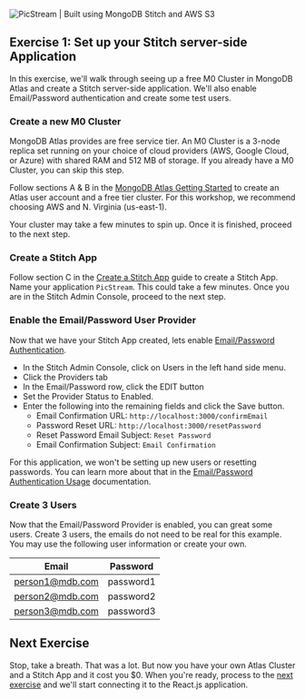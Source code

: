 ![PicStream | Built using MongoDB Stitch and AWS S3](../picstream_logo.png)

## Exercise 1: Set up your Stitch server-side Application

In this exercise, we'll walk through seeing up a free M0 Cluster in MongoDB Atlas and create a Stitch server-side application. We'll also enable Email/Password authentication and create some test users.

### Create a new M0 Cluster

MongoDB Atlas provides are free service tier. An M0 Cluster is a 3-node replica set running on your choice of cloud providers (AWS, Google Cloud, or Azure) with shared RAM and 512 MB of storage. If you already have a M0 Cluster, you can skip this step.

Follow sections A & B in the [MongoDB Atlas Getting Started](https://docs.atlas.mongodb.com/getting-started/) to create an Atlas user account and a free tier cluster. For this workshop, we recommend choosing AWS and N. Virginia (us-east-1).

Your cluster may take a few minutes to spin up. Once it is finished, proceed to the next step.

### Create a Stitch App

Follow section C in the [Create a Stitch App](https://docs.mongodb.com/stitch/procedures/create-stitch-app/) guide to create a Stitch App. Name your application `PicStream`. This could take a few minutes. Once you are in the Stitch Admin Console, proceed to the next step.

### Enable the Email/Password User Provider

Now that we have your Stitch App created, lets enable [Email/Password Authentication](https://docs.mongodb.com/stitch/authentication/userpass/).

- In the Stitch Admin Console, click on Users in the left hand side menu.
- Click the Providers tab
- In the Email/Password row, click the EDIT button
- Set the Provider Status to Enabled.
- Enter the following into the remaining fields and click the Save button.
  - Email Confirmation URL: `http://localhost:3000/confirmEmail`
  - Password Reset URL: `http://localhost:3000/resetPassword`
  - Reset Password Email Subject: `Reset Password`
  - Email Confirmation Subject: `Email Confirmation`

For this application, we won't be setting up new users or resetting passwords. You can learn more about that in the [Email/Password Authentication Usage](https://docs.mongodb.com/stitch/authentication/userpass/#usage) documentation.

### Create 3 Users

Now that the Email/Password Provider is enabled, you can great some users. Create 3 users, the emails do not need to be real for this example. You may use the following user information or create your own.

| Email           | Password  |
| --------------- | --------- |
| person1@mdb.com | password1 |
| person2@mdb.com | password2 |
| person3@mdb.com | password3 |

## Next Exercise

Stop, take a breath. That was a lot. But now you have your own Atlas Cluster and a Stitch App and it cost you \$0. When you're ready, process to the [next exercise](./exercise_02.md) and we'll start connecting it to the React.js application.
